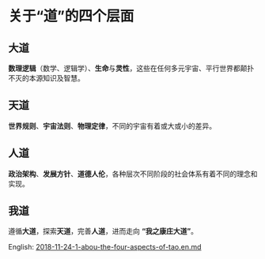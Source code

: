 # 关于“道”的四个层面

## 大道
**数理逻辑**（数学、逻辑学）、**生命**与**灵性**，这些在任何多元宇宙、平行世界都颠扑不灭的本源知识及智慧。
## 天道
**世界规则**、**宇宙法则**、**物理定律**，不同的宇宙有着或大或小的差异。
## 人道
**政治架构**、**发展方针**、**道德人伦**，各种层次不同阶段的社会体系有着不同的理念和实现。
## 我道
遵循**大道**，探索**天道**，完善**人道**，进而走向 **“我之康庄大道”**。

English: [2018-11-24-1-abou-the-four-aspects-of-tao.en.md](2018-11-24-1-abou-the-four-aspects-of-tao.en.md)